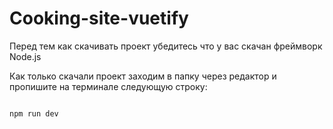 # Cooking-site-vuetify
Перед тем как скачивать проект убедитесь что у вас скачан фреймворк Node.js

Как только скачали проект заходим в папку через редактор и пропишите на терминале следующую строку:
```npm

npm run dev

```
